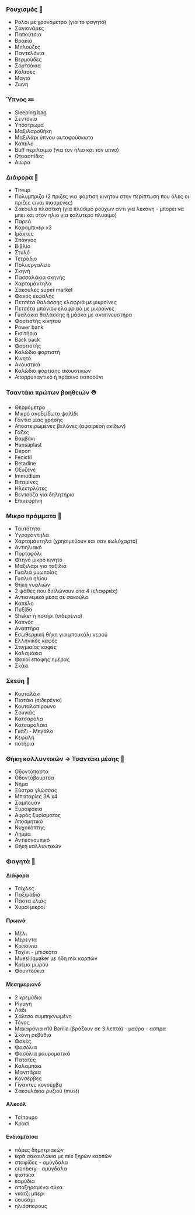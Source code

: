 ### Ρουχισμός 👕
* Ρολόι με χρονόμετρο (για το φαγητό)
* Σαγιονάρες
* Παπούτσια
* Βρακιά
* Μπλούζες
* Παντελόνια
* Βερμούδες
* Σορτσάκια
* Κάλτσες
* Μαγιό
* Ζωνη

### Ύπνος 💤
* Sleeping bag
* Σεντόνια
* Υπόστρωμα
* Μαξιλαροθήκη
* Μαξιλάρι ύπνου αυτοφούσκωτο
* Καπελο
* Buff περιλαίμιο (για τον ήλιο και τον υπνο)
* Ωτοασπίδες
* Αιώρα


### Διάφορα 🔨
* Tireup
* Πολυμπριζο (2 πριζες για φόρτιση κινητού στην περίπτωση που όλες οι πριζες ειναι πιασμένες)
* Σακούλα πλαστική (για πλύσιμο ρούχων αντι για λεκάνη - μπορει να μπει και στον ηλιο για καλυτερο πλυσιμο)
* Παρεό
* Καραμπινερ x3
* Ιμάντες
* Σπάγγος
* Βιβλίο
* Στυλό
* Τετράδιο
* Πολυεργαλείο
* Σκηνή
* Πασσαλάκια σκηνής
* Χαρτομάντηλα
* Σακούλες super market
* Φακός κεφαλής
* Πετσέτα θαλάσσης ελαφριά με μικροίνες
* Πετσέτα μπάνιου	ελαφριαά με μικροίνες
* Γυαλάκια θαλάσσης ή μάσκα με αναπνευστήρα	
* Φορτιστής κινητού
* Power bank
* Εισιτήρια
* Βack pack
* Φορτιστής
* Καλώδιο φορτιστή
* Κινητό
* Ακουστικά
* Καλώδιο φόρτισης ακουστικών
* Απορρυπαντικό ή πράσινο σαποούνι


### Τσαντάκι πρώτων βοηθειών ⛑️
* Θερμόμετρο 
* Μικρό ανοξείδωτο ψαλίδι
* Γάντια μιας χρήσης
* Αποστειρωμένες βελόνες (αφαίρεση ακίδων)
* Γάζες
* Βαμβάκι
* Hansaplast
* Depon
* Fenistil
* Βetadine
* Οξυζενέ
* Immodium
* Βιταμίνες
* Ηλεκτρλύτες
* Βεντούζα για δηλητήριο
* Επινεφρίνη


### Μικρο πράμματα 👜
* Ταυτότητα
* Υγρομάντηλα
* Χαρτομάντηλα (χρησιμεύουν και σαν κωλόχαρτο)
* Αντιηλιακό
* Πορτοφόλι
* Φτηνό μικρό κινητό
* Μαξιλάρι για ταξίδια 
* Γυαλιά μυωποίας
* Γυαλιά ηλίου
* Θήκη γυαλιών
* 2 ψάθες που διπλώνουν στα 4 (ελαφριές)
* Αντιανεμικό μέσα σε σακούλα
* Καπέλο
* Πυξίδα
* Shaker ή ποτήρι (σιδερένιο)
* Καπνός
* Αναπτήρα
* Εσωθερμική θήκη για μπουκάλι νερού
* Ελληνικός καφές
* Στιγμιαίος καφές
* Καλαμάκια
* Φακοί επαφής ημέρας
* Σκάκι

### Σκεύη 🍴
* Κουταλάκι
* Πιατάκι (σιδερένιο)
* Κουταλοπίρουνο
* Σουγιάς
* Κατσαρόλα
* Κατσαρολάκι
* Γκάζι - Μεγάλο
* Κεφαλή
* ποτήρια

### Θήκη καλλυντικών -> Τσαντάκι μέσης 🧼				
* Οδοντόπαστα
* Οδοντόβουρτσα
* Νήμα
* Ξύστρα γλώσσας
* Μπαταρίες 3Α x4
* Σαμπουάν
* Ξυραφάκια
* Αφρός ξυρίσματος
* Αποσμητικό
* Νυχοκόπτης
* Λήμμα
* Αντικονουπικό
* Θήκη καλλυντικών	

### Φαγητά 🍔
#### Διάφορα
* Τσίχλες
* Παξιμάδια
* Πάστα ελιάς
* Χυμοί μικροί

#### Πρωινό
* Μέλι
* Μερεντα
* Κριτσίνια
* Ταχίνι - μπισκότα
* Μuesli/quaker με ήδη mix καρπών
* Kρέμα μωρού
* Φουντούκια

#### Μεσημεριανό
* 2 κρεμύδια
* Ρίγανη
* Λάδι
* Σάλτσα συμπηκνωμένη
* Τόνος
* Μακαρόνια n10 Barilla (βράζουν σε 3 λεπτά) - μαύρα - ασπρα
* Σκόνη ρεβύθια
* Φακές
* Φασόλια
* Φασόλια μαυροματικά
* Πατάτες
* Καλαμπόκι
* Μανιτάρια
* Κονσέρβες
* Γίγαντες κονσέρβα
* Σακουλάκια ρυζιού (must)

#### Αλκοόλ
* Τσίπουρο
* Κρασί

#### Ενδιάμ(ά)σα
* πάρες δημητριακών
* ικρά σακουλάκια με mix ξηρών καρπών
* σταφίδες - αμύγδαλα
* cranbery - αμύγδαλα
* φιστίκια
* καρύδια
* αποξηραμένα σύκα
* γκότζι μπερι
* σουσάμι
* ηλιόσπορους